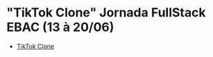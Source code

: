 # "TikTok Clone" Jornada FullStack EBAC (13 à 20/06)

* [TikTok Clone](https://tiktok---jornada-2e344.web.app/)
